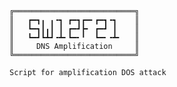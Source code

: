     ╔═══════════════════════════╗
    ║   ┏━┓╻ ╻╺┓ ┏━┓┏━╸┏━┓╺┓ 	║	
	║	┗━┓┃╻┃ ┃ ┏━┛┣╸ ┏━┛ ┃ 	║
	║	┗━┛┗┻┛╺┻╸┗━╸╹  ┗━╸╺┻╸   ║
    ║     DNS Amplification     ║
    ╚═══════════════════════════╝

    Script for amplification DOS attack
